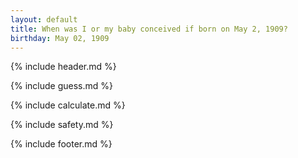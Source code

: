 ```yaml
---
layout: default
title: When was I or my baby conceived if born on May 2, 1909?
birthday: May 02, 1909
---
```


{% include header.md %}

{% include guess.md %}

{% include calculate.md %}

{% include safety.md %}

{% include footer.md %}



